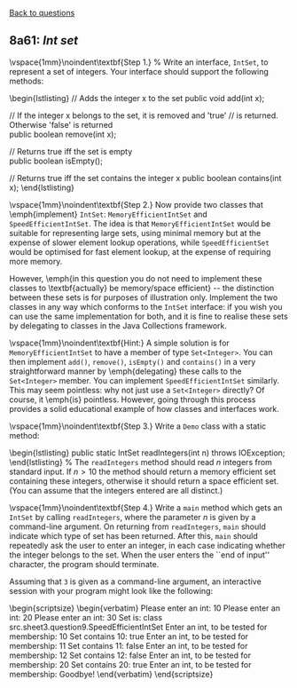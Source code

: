 [Back to questions](../README.md)

## 8a61: *Int set*



\vspace{1mm}\noindent\textbf{Step 1.}
%
Write an interface, `IntSet`, to represent a set of integers.
Your interface should support the following methods:

\begin{lstlisting}
// Adds the integer x to the set
public void add(int x);

// If the integer x belongs to the set, it is removed and 'true'
// is returned.  Otherwise 'false' is returned	
public boolean remove(int x);

// Returns true iff the set is empty	
public boolean isEmpty();

// Returns true iff the set contains the integer x
public boolean contains(int x);
\end{lstlisting}

\vspace{1mm}\noindent\textbf{Step 2.}
Now provide two classes that \emph{implement} `IntSet`: `MemoryEfficientIntSet`
and `SpeedEfficientIntSet`.  The idea is that `MemoryEfficientIntSet` would
be suitable for representing large sets, using minimal memory but at the expense of slower
element lookup operations, while `SpeedEfficientSet` would be optimised for fast
element lookup, at the expense of requiring more memory.

However, \emph{in this question you do not need to implement these classes to \textbf{actually}
be memory/space efficient} -- the distinction between these sets is for purposes of illustration
only.  Implement the two classes in any way which conforms to the
`IntSet` interface: if you wish you can use the same implementation for both,
and it is fine to realise these sets by delegating to classes in the Java Collections
framework.

\vspace{1mm}\noindent\textbf{Hint:}  A simple solution is for `MemoryEfficientIntSet` to
have a member of type `Set<Integer>`.  You can then implement `add()`,
`remove()`, `isEmpty()` and `contains()` in a very straightforward
manner by \emph{delegating} these calls to the `Set<Integer>` member.  You can implement
`SpeedEfficientIntSet` similarly.  This may seem pointless: why not just use a `Set<Integer>`
directly?  Of course, it \emph{is} pointless.  However, going through this process provides a solid
educational example of how classes and interfaces work.

\vspace{1mm}\noindent\textbf{Step 3.}
Write a `Demo` class with a static method:

\begin{lstlisting}
public static IntSet readIntegers(int n) throws IOException;
\end{lstlisting}
%
The `readIntegers` method should read $n$ integers from standard input.  If $n>10$ the
method should return a memory efficient set containing these integers, otherwise it should return
a space efficient set.  (You can assume that the integers entered are all distinct.)

\vspace{1mm}\noindent\textbf{Step 4.}
Write a `main` method which gets an `IntSet` by calling `readIntegers`,
where the parameter $n$ is given by a command-line argument.  On returning from `readIntegers`,
`main` should indicate which type of set has been returned.  After this, `main`
should repeatedly ask the user to enter an integer, in each case indicating whether the integer
belongs to the set.  When the user enters the ``end of input'' character, the program should terminate.

Assuming that `3` is given as a command-line argument, an interactive session with your
program might look like the following:

\begin{scriptsize}
\begin{verbatim}
Please enter an int:
10
Please enter an int:
20
Please enter an int:
30
Set is: class src.sheet3.question9.SpeedEfficientIntSet
Enter an int, to be tested for membership:
10
Set contains 10: true
Enter an int, to be tested for membership:
11
Set contains 11: false
Enter an int, to be tested for membership:
12
Set contains 12: false
Enter an int, to be tested for membership:
20
Set contains 20: true
Enter an int, to be tested for membership:
Goodbye!
\end{verbatim}
\end{scriptsize}
